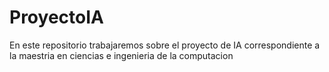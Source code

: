# ProyectoIA
En este repositorio trabajaremos sobre el proyecto de IA correspondiente a la maestria en ciencias e ingenieria de la computacion
